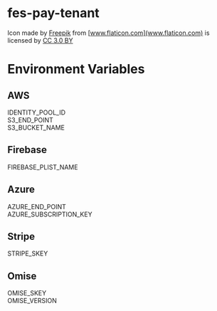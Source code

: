 # fes-pay-tenant

Icon made by [Freepik](http://www.freepik.com) from [www.flaticon.com](www.flaticon.com) is licensed by [CC 3.0 BY](http://creativecommons.org/licenses/by/3.0/)

# Environment Variables
## AWS
IDENTITY_POOL_ID  
S3_END_POINT  
S3_BUCKET_NAME

## Firebase
FIREBASE_PLIST_NAME

## Azure
AZURE_END_POINT  
AZURE_SUBSCRIPTION_KEY

## Stripe
STRIPE_SKEY

## Omise
OMISE_SKEY  
OMISE_VERSION
